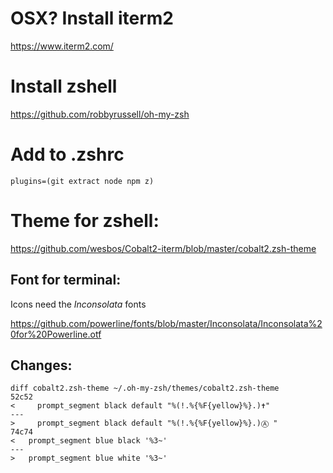 # OSX? Install iterm2

https://www.iterm2.com/

# Install zshell

https://github.com/robbyrussell/oh-my-zsh

# Add to .zshrc

`plugins=(git extract node npm z)`

# Theme for zshell:

https://github.com/wesbos/Cobalt2-iterm/blob/master/cobalt2.zsh-theme

## Font for terminal:

Icons need the *Inconsolata* fonts

https://github.com/powerline/fonts/blob/master/Inconsolata/Inconsolata%20for%20Powerline.otf

## Changes:

```
diff cobalt2.zsh-theme ~/.oh-my-zsh/themes/cobalt2.zsh-theme
52c52
<     prompt_segment black default "%(!.%{%F{yellow}%}.)✝"
---
>     prompt_segment black default "%(!.%{%F{yellow}%}.)Ⓐ "
74c74
<   prompt_segment blue black '%3~'
---
>   prompt_segment blue white '%3~'
```
